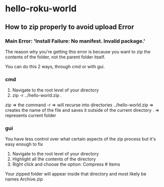 # hello-roku-world

## How to zip properly to avoid upload Error
### Main Error: 'Install Failure: No manifest. Invalid package.'

The reason why you're getting this error is because you want to zip the contents of the folder, not the parent folder itself.

You can do this 2 ways, through cmd or with gui.

### cmd
1. Navigate to the root level of your directory
2. zip -r ../hello-world.zip .

zip => the command
-r => will recurse into directories
../hello-world.zip => creates the name of the file and saves it outside of the current directory
. => represents current folder

### gui
You have less control over what certain aspects of the zip process but it's easy enough to fix
1. Navigate to the root level of your directory
2. Highlight all the contents of the directory
3. Right click and choose the option: Compress # Items

Your zipped folder will appear inside that directory and most likely be names Archive.zip
